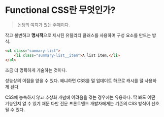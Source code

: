 # Functional CSS란 무엇인가?

> 논쟁의 여지가 있는 주제이다.

작고 불변하고 **명시적**으로 제시된 유틸리티 클래스를 사용하여 구성 요소를 만드는 방식.

```html
<ul class="summary-list">
    <li class="summary-list__item">A list item.</li>
</ul>
```

조금 더 명확하게 기술하는 것이다.

성능상의 이점을 얻을 수 있다. 왜냐하면 CSS를 덜 업데이트 하므로 캐시를 덜 사용하게 된다.

CSS에 능숙하지 않고 추상화 개념에 어려움을 겪는 경우에는 유용하다. 딱 봐도 어떤 기능인지  알 수 있기 때문  다만 전문 프론트엔드 개발자에게는 기존의 CSS 방식이 선호될 수 있다.

